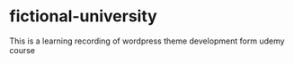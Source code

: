 # fictional-university
This is a learning recording of wordpress theme development form udemy course